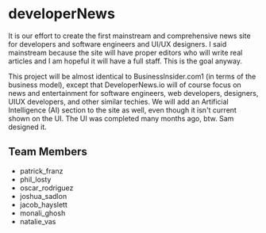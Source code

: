 # developerNews
It is our effort to create the first mainstream and comprehensive news site for developers and software engineers and UI/UX designers. I said mainstream because the site will have proper editors who will write real articles and I am hopeful it will have a full staff. This is the goal anyway.

This project will be almost identical to BusinessInsider.com1 (in terms of the business model), except that DeveloperNews.io will of course focus on news and entertainment for software engineers, web developers, designers, UIUX developers, and other similar techies. We will add an Artificial Intelligence (AI) section to the site as well, even though it isn't current shown on the UI. The UI was completed many months ago, btw. Sam designed it.

## Team Members

* patrick_franz
* phil_losty
* oscar_rodriguez
* joshua_sadlon
* jacob_hayslett
* monali_ghosh
* natalie_vas
